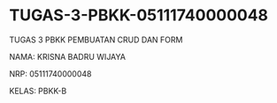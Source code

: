 # TUGAS-3-PBKK-05111740000048
TUGAS 3 PBKK PEMBUATAN CRUD DAN FORM

NAMA: KRISNA BADRU WIJAYA

NRP: 05111740000048

KELAS: PBKK-B

